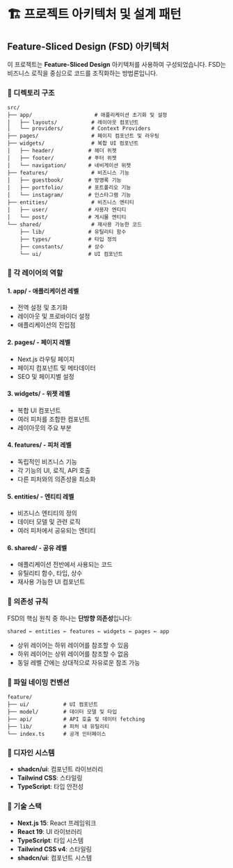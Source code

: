 # 🏗️ 프로젝트 아키텍처 및 설계 패턴

## Feature-Sliced Design (FSD) 아키텍처

이 프로젝트는 **Feature-Sliced Design** 아키텍처를 사용하여 구성되었습니다. FSD는 비즈니스 로직을 중심으로 코드를 조직화하는 방법론입니다.

### 📁 디렉토리 구조

```
src/
├── app/                    # 애플리케이션 초기화 및 설정
│   ├── layouts/           # 레이아웃 컴포넌트
│   └── providers/         # Context Providers
├── pages/                 # 페이지 컴포넌트 및 라우팅
├── widgets/               # 복합 UI 컴포넌트
│   ├── header/           # 헤더 위젯
│   ├── footer/           # 푸터 위젯
│   └── navigation/       # 네비게이션 위젯
├── features/              # 비즈니스 기능
│   ├── guestbook/        # 방명록 기능
│   ├── portfolio/        # 포트폴리오 기능
│   └── instagram/        # 인스타그램 기능
├── entities/              # 비즈니스 엔티티
│   ├── user/             # 사용자 엔티티
│   └── post/             # 게시물 엔티티
└── shared/                # 재사용 가능한 코드
    ├── lib/              # 유틸리티 함수
    ├── types/            # 타입 정의
    ├── constants/        # 상수
    └── ui/               # UI 컴포넌트
```

### 🎯 각 레이어의 역할

#### 1. **app/** - 애플리케이션 레벨

- 전역 설정 및 초기화
- 레이아웃 및 프로바이더 설정
- 애플리케이션의 진입점

#### 2. **pages/** - 페이지 레벨

- Next.js 라우팅 페이지
- 페이지 컴포넌트 및 메타데이터
- SEO 및 페이지별 설정

#### 3. **widgets/** - 위젯 레벨

- 복합 UI 컴포넌트
- 여러 피처를 조합한 컴포넌트
- 레이아웃의 주요 부분

#### 4. **features/** - 피처 레벨

- 독립적인 비즈니스 기능
- 각 기능의 UI, 로직, API 호출
- 다른 피처와의 의존성을 최소화

#### 5. **entities/** - 엔티티 레벨

- 비즈니스 엔티티의 정의
- 데이터 모델 및 관련 로직
- 여러 피처에서 공유되는 엔티티

#### 6. **shared/** - 공유 레벨

- 애플리케이션 전반에서 사용되는 코드
- 유틸리티 함수, 타입, 상수
- 재사용 가능한 UI 컴포넌트

### 🔄 의존성 규칙

FSD의 핵심 원칙 중 하나는 **단방향 의존성**입니다:

```
shared ← entities ← features ← widgets ← pages ← app
```

- 상위 레이어는 하위 레이어를 참조할 수 있음
- 하위 레이어는 상위 레이어를 참조할 수 없음
- 동일 레벨 간에는 상대적으로 자유로운 참조 가능

### 📝 파일 네이밍 컨벤션

```
feature/
├── ui/           # UI 컴포넌트
├── model/        # 데이터 모델 및 타입
├── api/          # API 호출 및 데이터 fetching
├── lib/          # 피처 내 유틸리티
└── index.ts      # 공개 인터페이스
```

### 🎨 디자인 시스템

- **shadcn/ui**: 컴포넌트 라이브러리
- **Tailwind CSS**: 스타일링
- **TypeScript**: 타입 안전성

### 🚀 기술 스택

- **Next.js 15**: React 프레임워크
- **React 19**: UI 라이브러리
- **TypeScript**: 타입 시스템
- **Tailwind CSS v4**: 스타일링
- **shadcn/ui**: 컴포넌트 시스템
